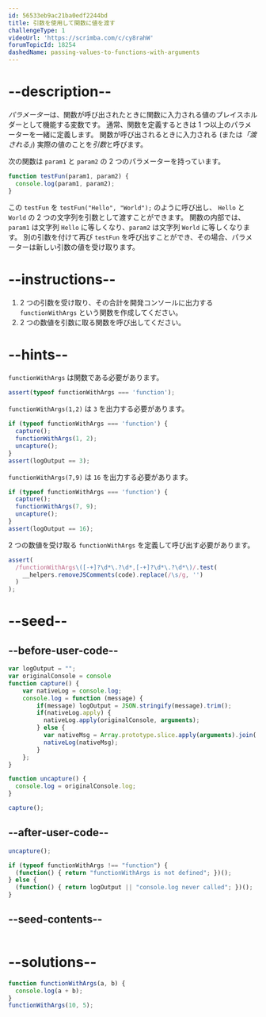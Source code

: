 ```yaml
---
id: 56533eb9ac21ba0edf2244bd
title: 引数を使用して関数に値を渡す
challengeType: 1
videoUrl: 'https://scrimba.com/c/cy8rahW'
forumTopicId: 18254
dashedName: passing-values-to-functions-with-arguments
---
```


# --description--

<dfn>パラメーター</dfn>は、関数が呼び出されたときに関数に入力される値のプレイスホルダーとして機能する変数です。 通常、関数を定義するときは 1 つ以上のパラメーターを一緒に定義します。 関数が呼び出されるときに入力される (または<dfn>「渡される」</dfn>) 実際の値のことを<dfn>引数</dfn>と呼びます。

次の関数は `param1` と `param2` の 2 つのパラメーターを持っています。

```js
function testFun(param1, param2) {
  console.log(param1, param2);
}
```

この `testFun` を `testFun("Hello", "World");` のように呼び出し、 `Hello` と `World` の 2 つの文字列を引数として渡すことができます。 関数の内部では、`param1` は文字列 `Hello` に等しくなり、`param2` は文字列 `World` に等しくなります。 別の引数を付けて再び `testFun` を呼び出すことができ、その場合、パラメーターは新しい引数の値を受け取ります。

# --instructions--

<ol><li>2 つの引数を受け取り、その合計を開発コンソールに出力する <code>functionWithArgs</code> という関数を作成してください。</li><li>2 つの数値を引数に取る関数を呼び出してください。</li></ol>

# --hints--

`functionWithArgs` は関数である必要があります。

```js
assert(typeof functionWithArgs === 'function');
```

`functionWithArgs(1,2)` は `3` を出力する必要があります。

```js
if (typeof functionWithArgs === 'function') {
  capture();
  functionWithArgs(1, 2);
  uncapture();
}
assert(logOutput == 3);
```

`functionWithArgs(7,9)` は `16` を出力する必要があります。

```js
if (typeof functionWithArgs === 'function') {
  capture();
  functionWithArgs(7, 9);
  uncapture();
}
assert(logOutput == 16);
```

2 つの数値を受け取る `functionWithArgs` を定義して呼び出す必要があります。

```js
assert(
  /functionWithArgs\([-+]?\d*\.?\d*,[-+]?\d*\.?\d*\)/.test(
    __helpers.removeJSComments(code).replace(/\s/g, '')
  )
);
```

# --seed--

## --before-user-code--

```js
var logOutput = "";
var originalConsole = console
function capture() {
    var nativeLog = console.log;
    console.log = function (message) {
        if(message) logOutput = JSON.stringify(message).trim();
        if(nativeLog.apply) {
          nativeLog.apply(originalConsole, arguments);
        } else {
          var nativeMsg = Array.prototype.slice.apply(arguments).join(' ');
          nativeLog(nativeMsg);
        }
    };
}

function uncapture() {
  console.log = originalConsole.log;
}

capture();
```

## --after-user-code--

```js
uncapture();

if (typeof functionWithArgs !== "function") { 
  (function() { return "functionWithArgs is not defined"; })();
} else {
  (function() { return logOutput || "console.log never called"; })();
}
```

## --seed-contents--

```js

```

# --solutions--

```js
function functionWithArgs(a, b) {
  console.log(a + b);
}
functionWithArgs(10, 5);
```
